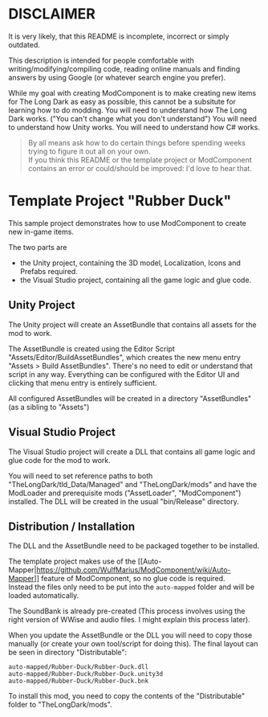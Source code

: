 # DISCLAIMER

It is very likely, that this README is incomplete, incorrect or simply outdated.

This description is intended for people comfortable with writing/modifying/compiling code, reading online manuals and finding answers by using Google (or whatever search engine you prefer).

While my goal with creating ModComponent is to make creating new items for The Long Dark as easy as possible, this cannot be a subsitute for learning how to do modding.
You will need to understand how The Long Dark works. ("You can't change what you don't understand")
You will need to understand how Unity works.
You will need to understand how C# works.

> By all means ask how to do certain things before spending weeks trying to figure it out all on your own.  
> If you think this README or the template project or ModComponent contains an error or could/should be improved: I'd love to hear that.

# Template Project "Rubber Duck"

This sample project demonstrates how to use ModComponent to create new in-game items.


The two parts are
- the Unity project, containing the 3D model, Localization, Icons and Prefabs required.
- the Visual Studio project, containing all the game logic and glue code.

## Unity Project

The Unity project will create an AssetBundle that contains all assets for the mod to work.

The AssetBundle is created using the Editor Script "Assets/Editor/BuildAssetBundles", which creates the new menu entry "Assets > Build AssetBundles".
There's no need to edit or understand that script in any way.
Everything can be configured with the Editor UI and clicking that menu entry is entirely sufficient.

All configured AssetBundles will be created in a directory "AssetBundles" (as a sibling to "Assets")

## Visual Studio Project

The Visual Studio project will create a DLL that contains all game logic and glue code for the mod to work.

You will need to set reference paths to both "TheLongDark/tld_Data/Managed" and "TheLongDark/mods" and have the ModLoader and prerequisite mods ("AssetLoader", "ModComponent") installed.
The DLL will be created in the usual "bin/Release" directory.



## Distribution / Installation

The DLL and the AssetBundle need to be packaged together to be installed.

The template project makes use of the [[Auto-Mapper|https://github.com/WulfMarius/ModComponent/wiki/Auto-Mapper]] feature of ModComponent, so no glue code is required.  
Instead the files only need to be put into the `auto-mapped` folder and will be loaded automatically.

The SoundBank is already pre-created (This process involves using the right version of WWise and audio files. I might explain this process later).

When you update the AssetBundle or the DLL you will need to copy those manually (or create your own tool/script for doing this).
The final layout can be seen in directory "Distributable":

	auto-mapped/Rubber-Duck/Rubber-Duck.dll
	auto-mapped/Rubber-Duck/Rubber-Duck.unity3d
	auto-mapped/Rubber-Duck/Rubber-Duck.bnk

To install this mod, you need to copy the contents of the "Distributable" folder to "TheLongDark/mods".